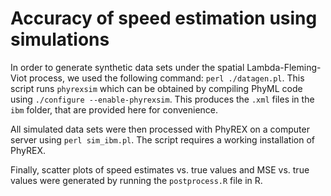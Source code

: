 

# Accuracy of speed estimation using simulations

In order to generate synthetic data sets under the spatial Lambda-Fleming-Viot process, we used the following command: `perl ./datagen.pl`. This script runs `phyrexsim` which can be obtained by compiling PhyML code using `./configure --enable-phyrexsim`. This produces the `.xml` files in the `ibm` folder, that are provided here for convenience.

All simulated data sets were then processed with PhyREX on a computer server using `perl sim_ibm.pl`.
The script requires a working installation of PhyREX.

Finally, scatter plots of speed estimates vs. true values and MSE vs. true values were generated by running the `postprocess.R` file in R.



